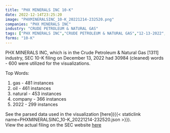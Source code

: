```yaml
---
title: "PHX MINERALS INC 10-K"
date: 2022-12-14T23:25:20
image: "PHXMINERALSINC_10-K_20221214-232520.png"
companies: "PHX MINERALS INC"
industry: "CRUDE PETROLEUM & NATURAL GAS"
tags: ["PHX MINERALS INC","CRUDE PETROLEUM & NATURAL GAS","12-13-2022","10-K"]
forms: "10-K"
---
```

PHX MINERALS INC, which is in the Crude Petroleum & Natural Gas [1311] industry, SEC 10-K filing on December 13, 2022 had 30984 (cleaned) words - 600 were utilized for the visualizations.

Top Words:
1. gas - 481 instances
2. oil - 461 instances
3. natural - 453 instances
4. company - 366 instances
5. 2022 - 299 instances


See the parsed data used in the visualization [here]({{< staticlink name=PHXMINERALSINC_10-K_20221214-232520.json >}}).  
View the actual filing on the SEC website [here](https://www.sec.gov/Archives/edgar/data/315131/0000950170-22-026464.txt)